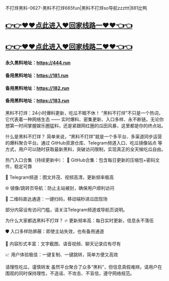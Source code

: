 不打烊黑料-0627-黑料不打烊665fun|黑料不打烊so导航zzzttt|881比鸭

## [👉👉♥♥点此进入♥回家线路一♥♥👈👈](https://unpkg.com/182run/index.html)
## [👉👉♥♥点此进入♥回家线路二♥♥👈👈](https://unpkg.com/182-1run/index.html)

#### 永久黑料地址：https://444.run
#### 备用黑料地址：https://181.run
#### 备用黑料地址：https://182.run
#### 备用黑料地址：https://183.run

黑料不打烊：24小时爆料更新，吃瓜不眠不休！
“黑料不打烊”不只是一个热词，它代表着一种网络生态 —— 实时爆料、密集更新、入口多样、永不断链。无论你想第一时间掌握娱乐圈猛料，还是紧跟网红圈的瓜田风暴，这里都是你的终点站。

什么是黑料不打烊？
简单来说，“黑料不打烊”就是一个多平台、多渠道同步运营的爆料聚合平台。通过 GitHub资源仓库、Telegram频道入口、吃瓜镜像站点 等方式，用户可以随时获取最新黑料，突破访问限制，实现真正的全天候吃瓜自由。

热门入口合集（持续更新中）：
📂 GitHub合集：包含每日更新的压缩包+密码文件，稳定可靠

📡 Telegram频道：图文并茂、视频高清，更新频率极高

🌐 镜像/跳转页导航：防止主站被封，确保用户顺利访问

📱 二维码直达通道：一键扫码，移动端秒进瓜田现场

部分内容设有访问门槛，请关注Telegram频道或导航页说明。

为什么大家都选黑料不打烊？
🔥 更新频率高：每日实时更新，信息永不落伍

🛡 入口多样防屏蔽：即使主站失效，也有备用通道

🧩 内容形式丰富：文字截图、语音视频、聊天记录应有尽有

📈 用户体验极佳：一键复制、一键跳转，简单方便又高效

请理性吃瓜，谨慎转发
虽然平台聚合了众多“黑料”，但信息真假难辨。请用户在围观的同时保持理性，不造谣、不攻击、不盲信，遵守网络规范。
















